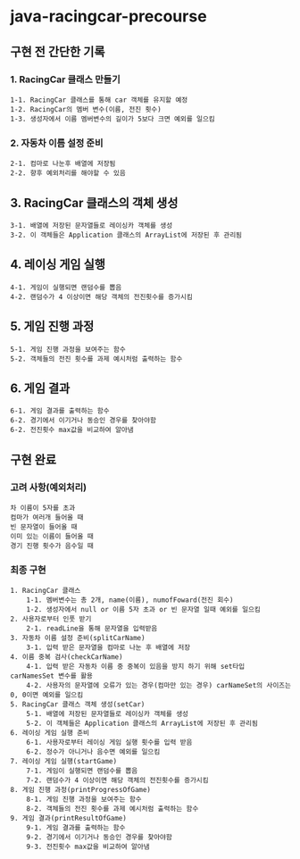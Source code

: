 # java-racingcar-precourse

## 구현 전 간단한 기록
### 1. RacingCar 클래스 만들기
    1-1. RacingCar 클래스를 통해 car 객체를 유지할 예정
    1-2. RacingCar의 멤버 변수(이름, 전진 횟수)
    1-3. 생성자에서 이름 멤버변수의 길이가 5보다 크면 예외를 일으킴
### 2. 자동차 이름 설정 준비
    2-1. 컴마로 나눈후 배열에 저장됨
    2-2. 향후 예외처리를 해야할 수 있음
## 3. RacingCar 클래스의 객체 생성
    3-1. 배열에 저장된 문자열들로 레이싱카 객체를 생성
    3-2. 이 객체들은 Application 클래스의 ArrayList에 저장된 후 관리됨
## 4. 레이싱 게임 실행
    4-1. 게임이 실행되면 랜덤수를 뽑음
    4-2. 랜덤수가 4 이상이면 해당 객체의 전진횟수를 증가시킴
## 5. 게임 진행 과정
    5-1. 게임 진행 과정을 보여주는 함수
    5-2. 객체들의 전진 횟수를 과제 예시처럼 출력하는 함수
## 6. 게임 결과
    6-1. 게임 결과를 출력하는 함수
    6-2. 경기에서 이기거나 동승인 경우를 찾아야함
    6-2. 전진횟수 max값을 비교하여 알아냄

## 구현 완료
### 고려 사항(예외처리)
    차 이름이 5자를 초과
    컴마가 여러개 들어올 때
    빈 문자열이 들어올 때
    이미 있는 이름이 들어올 때
    경기 진행 횟수가 음수일 때

### 최종 구현
    1. RacingCar 클래스
        1-1. 멤버변수는 총 2개, name(이름), numofFoward(전진 회수)
        1-2. 생성자에서 null or 이름 5자 초과 or 빈 문자열 일때 예외를 일으킴
    2. 사용자로부터 인풋 받기
        2-1. readLine을 통해 문자열을 입력받음
    3. 자동차 이름 설정 준비(splitCarName)
        3-1. 입력 받은 문자열을 컴마로 나눈 후 배열에 저장
    4. 이름 중복 검사(checkCarName)
        4-1. 입력 받은 자동차 이름 중 중복이 있음을 방지 하기 위해 set타입 carNamesSet 변수를 활용
        4-2. 사용자의 문자열에 오류가 있는 경우(컴마만 있는 경우) carNameSet의 사이즈는 0, 0이면 예외를 일으킴
    5. RacingCar 클래스 객체 생성(setCar)
        5-1. 배열에 저장된 문자열들로 레이싱카 객체를 생성
        5-2. 이 객체들은 Application 클래스의 ArrayList에 저장된 후 관리됨
    6. 레이싱 게임 실행 준비
        6-1. 사용자로부터 레이싱 게임 실행 횟수를 입력 받음
        6-2. 정수가 아니거나 음수면 예외를 일으킴
    7. 레이싱 게임 실행(startGame)
        7-1. 게임이 실행되면 랜덤수를 뽑음
        7-2. 랜덤수가 4 이상이면 해당 객체의 전진횟수를 증가시킴
    8. 게임 진행 과정(printProgressOfGame)
        8-1. 게임 진행 과정을 보여주는 함수
        8-2. 객체들의 전진 횟수를 과제 예시처럼 출력하는 함수
    9. 게임 결과(printResultOfGame)
        9-1. 게임 결과를 출력하는 함수
        9-2. 경기에서 이기거나 동승인 경우를 찾아야함
        9-3. 전진횟수 max값을 비교하여 알아냄
    
